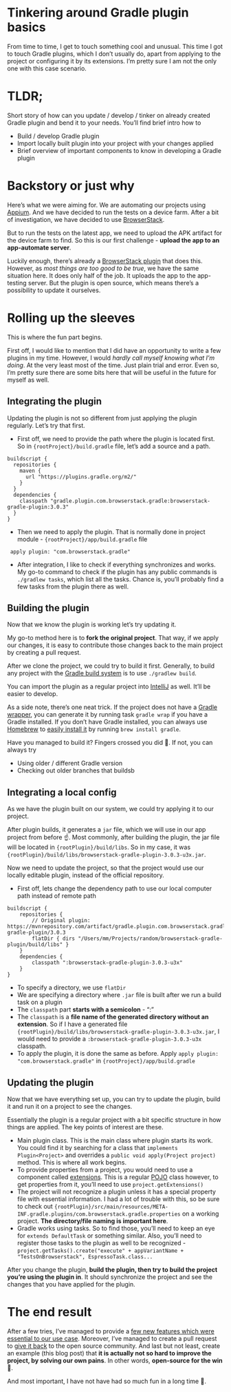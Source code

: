 # Tinkering around Gradle plugin basics

From time to time, I get to touch something cool and unusual. This time I got to touch Gradle plugins, which I don&rsquo;t usually do, apart from applying to the project or configuring it by its extensions. I&rsquo;m pretty sure I am not the only one with this case scenario.


# TLDR;

Short story of how can you update / develop / tinker on already created Gradle plugin and bend it to your needs. You&rsquo;ll find brief intro how to

-   Build / develop Gradle plugin
-   Import locally built plugin into your project with your changes applied
-   Brief overview of important components to know in developing a Gradle plugin


# Backstory or just <span class="underline">why</span>

Here&rsquo;s what we were aiming for. We are automating our projects using [Appium](https://appium.io/). And we have decided to run the tests on a device farm. After a bit of investigation, we have decided to use [BrowserStack](https://www.browserstack.com/).

But to run the tests on the latest app, we need to upload the APK artifact for the device farm to find. So this is our first challenge - **upload the app to an app-automate server**.

Luckily enough, there&rsquo;s already a [BrowserStack plugin](https://github.com/browserstack/browserstack-gradle-plugin) that does this. However, as *most things are too good to be true*, we have the same situation here. It does only half of the job. It uploads the app to the app-testing server. But the plugin is open source, which means there&rsquo;s a possibility to update it ourselves.


# Rolling up the sleeves

This is where the fun part begins.

First off, I would like to mention that I did have an opportunity to write a few plugins in my time. However, I would *hardly call myself knowing what I&rsquo;m doing*. At the very least most of the time. Just plain trial and error. Even so, I&rsquo;m pretty sure there are some bits here that will be useful in the future for myself as well.


## Integrating the plugin

Updating the plugin is not so different from just applying the plugin regularly. Let&rsquo;s try that first.

-   First off, we need to provide the path where the plugin is located first. So in `{rootProject}/build.gradle` file, let&rsquo;s add a source and a path.

```
buildscript {
  repositories {
    maven {
      url "https://plugins.gradle.org/m2/"
    }
  }
  dependencies {
    classpath "gradle.plugin.com.browserstack.gradle:browserstack-gradle-plugin:3.0.3"
  }
}
```

-   Then we need to apply the plugin. That is normally done in project module - `{rootProject}/app/build.gradle` file

```
 apply plugin: "com.browserstack.gradle"
```

-   After integration, I like to check if everything synchronizes and works. My go-to command to check if the plugin has any public commands is `./gradlew tasks`, which list all the tasks. Chance is, you&rsquo;ll probably find a few tasks from the plugin there as well.


## Building the plugin

Now that we know the plugin is working let&rsquo;s try updating it.

My go-to method here is to **fork the original project**. That way, <span class="underline">if we apply our changes, it is easy to contribute those changes back to the main project</span> by creating a pull request.

After we clone the project, we could try to build it first. Generally, to build any project with the [Gradle build system](https://gradle.org/) is to use `./gradlew build`.

You can import the plugin as a regular project into [IntelliJ](https://www.jetbrains.com/idea/) as well. It&rsquo;ll be easier to develop.

As a side note, there&rsquo;s one neat trick. If the project does not have a [Gradle wrapper](https://docs.gradle.org/current/userguide/gradle_wrapper.html), you can generate it by running task `gradle wrap` if you have a Gradle installed. If you don&rsquo;t have Gradle installed, you can always use [Homebrew](https://brew.sh/) to [easily install it](https://formulae.brew.sh/formula/gradle) by running `brew install gradle`.

Have you managed to build it? Fingers crossed you did 🤞. If not, you can always try

-   Using older / different Gradle version
-   Checking out older branches that buildsb


## Integrating a local config

As we have the plugin built on our system, we could try <span class="underline">applying it to our project</span>.

After plugin builds, it generates a `jar` file, which we will use in our app project from before ☝️. Most commonly, after building the plugin, the jar file will be located in `{rootPlugin}/build/libs`. So in my case, it was `{rootPlugin}/build/libs/browserstack-gradle-plugin-3.0.3-u3x.jar`.

Now we need to update the project, so that the project would use our locally editable plugin, instead of the official repository.

-   First off, lets <span class="underline">change the dependency path to use our local computer path instead of remote path</span>

```
buildscript {
    repositories {
        // Original plugin: https://mvnrepository.com/artifact/gradle.plugin.com.browserstack.gradle/browserstack-gradle-plugin/3.0.3
        flatDir { dirs "/Users/mm/Projects/random/browserstack-gradle-plugin/build/libs" }
    }
    dependencies {
        classpath ":browserstack-gradle-plugin-3.0.3-u3x"
    }
}
```

-   To specify a directory, we use `flatDir`
-   We are specifying a directory where `.jar` file is built after we run a build task on a plugin
-   The `classpath` part **starts with a semicolon** - &ldquo;:&rdquo;
-   The `classpath` is a **file name of the generated directory without an extension**. So if I have a generated file `{rootPlugin}/build/libs/browserstack-gradle-plugin-3.0.3-u3x.jar`, I would need to provide a `:browserstack-gradle-plugin-3.0.3-u3x` classpath.
-   To apply the plugin, it is done the same as before. Apply `apply plugin: "com.browserstack.gradle"` in `{rootProject}/app/build.gradle`


## Updating the plugin

Now that we have everything set up, you can try to update the plugin, build it and run it on a project to see the changes.

Essentially the plugin is a regular project with a bit specific structure in how things are applied. The key points of interest are these.

-   Main plugin class. This is the main class where plugin starts its work. You could find it by searching for a class that `implements Plugin<Project>` and overrides a `public void apply(Project project)` method. This is where all work begins.
-   To provide properties from a project, you would need to use a component called [extensions](https://docs.gradle.org/current/userguide/custom_plugins.html#sec:mapping_extension_properties_to_task_properties). This is a regular [POJO](https://www.edureka.co/blog/pojo-in-java/) class however, to get properties from it, you&rsquo;ll need to use `project.getExtensions()`
-   The project will not recognize a plugin unless it has a special property file with essential information. I had a lot of trouble with this, so be sure to check out `{rootPlugin}/src/main/resources/META-INF.gradle.plugins/com.browserstack.gradle.properties` on a working project. **The directory/file naming is important here**.
-   Gradle works using tasks. So to find those, you&rsquo;ll need to keep an eye for `extends DefaultTask` or something similar. Also, you&rsquo;ll need to register those tasks to the plugin as well to be recognized - `project.getTasks().create("execute" + appVariantName + "TestsOnBrowserstack", EspressoTask.class...`

After you change the plugin, **build the plugin, then try to build the project you&rsquo;re using the plugin in**. It should synchronize the project and see the changes that you have applied for the plugin.


# The end result

After a few tries, I&rsquo;ve managed to provide a [few new features which were essential to our use case](https://github.com/marius-m/browserstack-gradle-plugin). Moreover, I&rsquo;ve managed to create a pull request to [give it back](https://github.com/browserstack/browserstack-gradle-plugin/pull/43) to the open source community. And last but not least, create an example (this blog post) that **it is actually not so hard to improve the project, by solving our own pains**. In other words, **open-source for the win** 🚀.

And most important, I have not have had so much fun in a long time 🧁.
